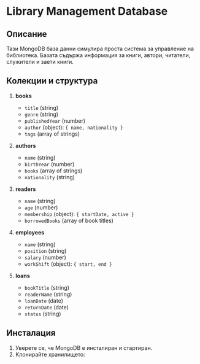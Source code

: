 # Library Management Database

## Описание

Тази MongoDB база данни симулира проста система за управление на библиотека. Базата съдържа информация за книги, автори, читатели, служители и заети книги.

## Колекции и структура

1. **books**
   - `title` (string)
   - `genre` (string)
   - `publishedYear` (number)
   - `author` (object): `{ name, nationality }`
   - `tags` (array of strings)

2. **authors**
   - `name` (string)
   - `birthYear` (number)
   - `books` (array of strings)
   - `nationality` (string)

3. **readers**
   - `name` (string)
   - `age` (number)
   - `membership` (object): `{ startDate, active }`
   - `borrowedBooks` (array of book titles)

4. **employees**
   - `name` (string)
   - `position` (string)
   - `salary` (number)
   - `workShift` (object): `{ start, end }`

5. **loans**
   - `bookTitle` (string)
   - `readerName` (string)
   - `loanDate` (date)
   - `returnDate` (date)
   - `status` (string)

## Инсталация

1. Уверете се, че MongoDB е инсталиран и стартиран.
2. Клонирайте хранилището:
